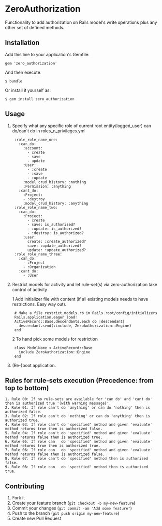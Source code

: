# ZeroAuthorization

Functionality to add authorization on Rails model's write operations plus any other set of defined methods.

## Installation

Add this line to your application's Gemfile:

    gem 'zero_authorization'

And then execute:

    $ bundle

Or install it yourself as:

    $ gem install zero_authorization

## Usage

1. Specify what any specific role of current root entity(logged_user) can do/can't do in roles_n_privileges.yml

        :role_role_name_one:
          :can_do:
            :account:
              - create
              - save
              - update
            :User:
              - :create
              - :save
              - :update
            :model_crud_history: :nothing
            :Permission: :anything
          :cant_do:
            :Project:
            - :destroy
            :model_crud_history: :anything
        :role_role_name_two:
          :can_do:
            :Project:
              - create
              - save: is_authorized?
              - :update: is_authorized?
              - :destroy: is_authorized?
            :user:
              create: :create_authorized?
              save: :update_authorized?
              update: :update_authorized?
        :role_role_name_three:
          :can_do:
            - :Project
            - :Organization
          :cant_do:
            - :User

2. Restrict models for activity and let rule-set(s) via zero-authorization take control of activity

    1 Add initializer file with content (if all existing models needs to have restrictions. Easy way out).

        # Make a file restrict_models.rb in Rails.root/config/initializers
        Rails.application.eager_load!
        ActiveRecord::Base.descendants.each do |descendant|
          descendant.send(:include, ZeroAuthorization::Engine)
        end

    2 To hand pick some models for restriction

        class ModelName < ActiveRecord::Base
          include ZeroAuthorization::Engine
        end

4. (Re-)boot application.

## Rules for rule-sets execution (Precedence: from top to bottom)

    1. Rule 00: If no rule-sets are available for 'can do' and 'cant do' then is authorized true '(with warning message)'.
    2. Rule 01: If role can't do 'anything' or can do 'nothing' then is authorized false.
    3. Rule 02: If role can't do 'nothing' or can do 'anything' then is authorized true.
    4. Rule 03: If role can't do 'specified' method and given 'evaluate' method returns true then is authorized false.
    5. Rule 04: If role can't do 'specified' method and given 'evaluate' method returns false then is authorized true.
    6. Rule 05: If role can   do 'specified' method and given 'evaluate' method returns true then is authorized true.
    7. Rule 06: If role can   do 'specified' method and given 'evaluate' method returns false then is authorized false.
    8. Rule 07: If role can't do 'specified' method then is authorized false.
    9. Rule 08: If role can   do 'specified' method then is authorized true.

## Contributing

1. Fork it
2. Create your feature branch (`git checkout -b my-new-feature`)
3. Commit your changes (`git commit -am 'Add some feature'`)
4. Push to the branch (`git push origin my-new-feature`)
5. Create new Pull Request
